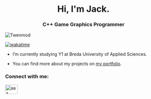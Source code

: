<h1 align="center">Hi, I'm Jack.</h1>
<h3 align="center">C++ Game Graphics Programmer</h3>

<p align="left"> <img src="https://komarev.com/ghpvc/?username=twenmod&label=Profile%20views&color=blueviolet&style=flat" alt="Twenmod" /> </p>

[![wakatime](https://wakatime.com/badge/user/aeae9b0d-3e73-463b-9015-89c82ee5efbb.svg)](https://wakatime.com/@aeae9b0d-3e73-463b-9015-89c82ee5efbb)

- I’m currently studying Y1 at Breda University of Applied Sciences.

- You can find more about my projects on [my portfolio](https://www.jacktollenaar.top/).

<h3 align="left">Connect with me:</h3>
<p align="left">
<a href="https://www.linkedin.com/in/jack-tollenaar-a35868312/" target="blank"><img align="center" src="https://raw.githubusercontent.com/rahuldkjain/github-profile-readme-generator/master/src/images/icons/Social/linked-in-alt.svg" alt="aaa" height="30" width="40" /></a>
</p>

